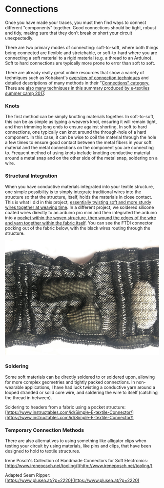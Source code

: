 # Connections

Once you have made your traces, you must then find ways to connect different "components" together. Good connections should be tight, robust and tidy, making sure that they don't break or short your circuit unexpectedly.

There are two primary modes of connecting: soft-to-soft, where both things being connected are flexible and stretchable, or soft-to-hard where you are connecting a soft material to a rigid material \(e.g. a thread to an Arduino\). Soft to hard connections are typically more prone to error than soft to soft. 

There are already really great online resources that show a variety of techniques such as Kobakant's [overview of connection techniques](https://www.kobakant.at/DIY/?p=1272) and detailed descriptions of many methods in their "[Connections" category.](https://www.kobakant.at/DIY/?p=7077) There are [also many techniques in this summary produced by e-textiles summer camp 2017](http://etextile-summercamp.org/2017/summercamp/hardsoft-connections/). 

### Knots

The first method can be simply knotting materials together. In soft-to-soft, this can be as simple as typing a weavers knot, ensuring it will remain tight, and then trimming long ends to ensure against shorting. In soft to hard connections, one typically can knot around the through-hole of a hard component. In this case, it can be wise to coil the material through the hole a few times to ensure good contact between the metal fibers in your soft material and the metal connections on the component you are connecting to. Frequent method of using knots include knotting conductive material around a metal snap and on the other side of the metal snap, soldering on a wire. 

### Structural Integration

When you have conductive materials integrated into your textile structure, one simple possibility is to simply integrate traditional wires into the structure so that the structure, itself, holds the materials in close contact. This is what I did in this project, [essentially twisting soft and more sturdy wires together at weaving time](http://artfordorks.com/2020/04/a-fabric-that-remembers/). In a different project, we soldered silicone coated wires directly to an arduino pro mini and then integrated the arduino into a [pocket within the woven structure, then wound the edges of the wire and yarn together within the fabric itself](http://unstable.design/some-teaser-images-from-our-experimental-weaving-residency/). You can see the FTDI connector pocking out of the fabric below, with the black wires routing through the structure. 

![](../.gitbook/assets/img_6837-1024x768.jpg)

### Soldering

Some soft materials can be directly soldered to or soldered upon, allowing for more complex geometries and tightly packed connections. In non-wearable applications, I have had luck twisting a conductive yarn around a looped stranded or solid core wire, and soldering the wire to itself \(catching the thread in between\). 

Soldering to headers from a fabric using a pocket structure:   
[https://www.instructables.com/id/Simple-E-textile-Connector/](https://www.instructables.com/id/Simple-E-textile-Connector/)

### Temporary Connection Methods

There are also alternatives to using something like alligator clips when testing your circuit by using materials, like pins and clips, that have been designed to hold to textile structures.   
  
Irene Posch's Collection of Handmade Connectors for Soft Electronics:   
[http://www.ireneposch.net/tooling/](http://www.ireneposch.net/tooling/)

Adapted Seem Ripper:  
[https://www.plusea.at/?p=2220](https://www.plusea.at/?p=2220) 

